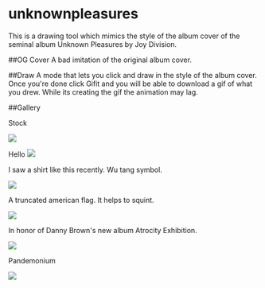 # unknownpleasures
This is a drawing tool which mimics the style of the album cover of the seminal album Unknown Pleasures by Joy Division.

##OG Cover
A bad imitation of the original album cover.

##Draw
A mode that lets you click and draw in the style of the album cover. Once you're done click Gifit and you will be able to download a gif of what you drew. While its creating the gif the animation may lag.

##Gallery

Stock 

![](http://imgur.com/NLxJzQF.gif)

Hello
![](http://imgur.com/9A53lxP.gif)

I saw a shirt like this recently. Wu tang symbol. 

![](http://imgur.com/Xt5PwWZ.gif)

A truncated american flag. It helps to squint.

![](http://imgur.com/qODC1Fn.gif)

In honor of Danny Brown's new album Atrocity Exhibition.

![](http://imgur.com/Fby3Ulq.gif)

Pandemonium

![](http://imgur.com/kAlhRdG.gif)
